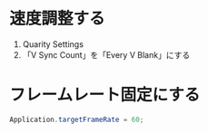 # 速度調整する
1. Quarity Settings
1. 「V Sync Count」を「Every V Blank」にする

# フレームレート固定にする
```c#
Application.targetFrameRate = 60;
```
